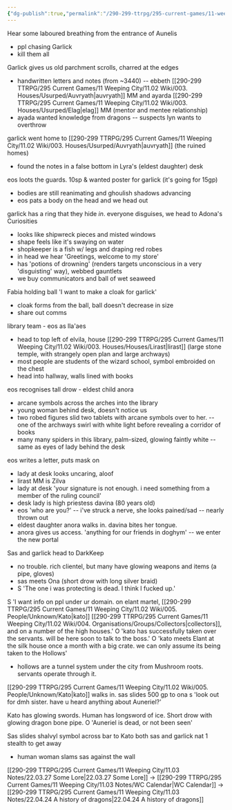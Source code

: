 ```yaml
---
{"dg-publish":true,"permalink":"/290-299-ttrpg/295-current-games/11-weeping-city/11-03-notes/22-04-06-all-these-names/"}
---
```



Hear some laboured breathing from the entrance of Aunelis
- ppl chasing Garlick
- kill them all

Garlick gives us old parchment scrolls, charred at the edges
- handwritten letters and notes (from ~3440)
-- ebbeth [[290-299 TTRPG/295 Current Games/11 Weeping City/11.02 Wiki/003. Houses/Usurped/Auvryath\|auvryath]] MM and ayarda [[290-299 TTRPG/295 Current Games/11 Weeping City/11.02 Wiki/003. Houses/Usurped/Elag\|elag]] MM (mentor and mentee relationship)
- ayada wanted knowledge from dragons
-- suspects lyn wants to overthrow

garlick went home to [[290-299 TTRPG/295 Current Games/11 Weeping City/11.02 Wiki/003. Houses/Usurped/Auvryath\|auvryath]] (the ruined homes)
- found the notes in a false bottom in Lyra's (eldest daughter) desk

eos loots the guards. 10sp & wanted poster for garlick (it's going for 15gp)
- bodies are still reanimating and ghoulish shadows advancing
- eos pats a body on the head and we head out

garlick has a ring that they hide _in_.
everyone disguises, we head to Adona's Curiosities
- looks like shipwreck pieces and misted windows
- shape feels like it's swaying on water
- shopkeeper is a fish w/ legs and draping red robes
- in head we hear 'Greetings, welcome to my store'
- has 'potions of drowning' (renders targets unconscious in a very 'disguisting' way), webbed gauntlets
- we buy communicators and ball of wet seaweed

Fabia holding ball 'I want to make a cloak for garlick'
- cloak forms from the ball, ball doesn't decrease in size
- share out comms

library team - eos as lla'aes
- head to top left of elvila, house [[290-299 TTRPG/295 Current Games/11 Weeping City/11.02 Wiki/003. Houses/Houses/Lirast\|lirast]] (large stone temple, with strangely open plan and large archways)
- most people are students of the wizard school, symbol embroided on the chest
- head into hallway, walls lined with books

eos recognises tall drow - eldest child anora
- arcane symbols across the arches into the library
- young woman behind desk, doesn't notice us
- two robed figures slid two tablets with arcane symbols over to her.
-- one of the archways swirl with white light before revealing a corridor of books
- many many spiders in this library, palm-sized, glowing faintly white
-- same as eyes of lady behind the desk

eos writes a letter, puts mask on
- lady at desk looks uncaring, aloof
- lirast MM is Zilva
- lady at desk 'your signature is not enough. i need something from a member of the ruling council'
- desk lady is high priestess davina (80 years old)
- eos 'who are you?'
-- i've struck a nerve, she looks pained/sad
-- nearly thrown out
- eldest daughter anora walks in. davina bites her tongue. 
- anora gives us access. 'anything for our friends in doghym'
-- we enter the new portal


Sas and garlick head to DarkKeep
- no trouble. rich clientel, but many have glowing weapons and items (a pipe, gloves)
- sas meets Ona (short drow with long silver braid)
- S 'The one i was protecting is dead. I think I fucked up.'

S 'I want info on ppl under ur domain. on elant martel, [[290-299 TTRPG/295 Current Games/11 Weeping City/11.02 Wiki/005. People/Unknown/Kato\|kato]] [[290-299 TTRPG/295 Current Games/11 Weeping City/11.02 Wiki/004. Organisations/Groups/Collectors\|collectors]], and on a number of the high houses.'
O 'kato has successfully taken over the servants. will be here soon to talk to the boss.'
O 'kato meets Elant at the silk house once a month with a big crate. we can only assume its being taken to the Hollows'
- hollows are a tunnel system under the city from Mushroom roots. servants operate through it.

[[290-299 TTRPG/295 Current Games/11 Weeping City/11.02 Wiki/005. People/Unknown/Kato\|kato]] walks in. sas slides 500 gp to ona
s 'look out for dmh sister. have u heard anything about Auneriel?'

Kato has glowing swords. Human has longsword of ice. Short drow with glowing dragon bone pipe.
O 'Auneriel is dead, or not been seen'

Sas slides shalvyl symbol across bar to Kato
both sas and garlick nat 1 stealth to get away
- human woman slams sas against the wall

[[290-299 TTRPG/295 Current Games/11 Weeping City/11.03 Notes/22.03.27 Some Lore\|22.03.27 Some Lore]] -> [[290-299 TTRPG/295 Current Games/11 Weeping City/11.03 Notes/WC Calendar\|WC Calendar]] ->  [[290-299 TTRPG/295 Current Games/11 Weeping City/11.03 Notes/22.04.24 A history of dragons\|22.04.24 A history of dragons]]